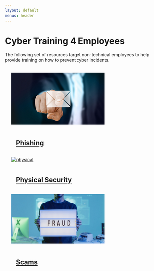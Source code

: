 ```yaml
---
layout: default
menus: header
---
```


# Cyber Training 4 Employees

The following set of resources target non-technical employees to help provide training on how to prevent cyber incidents. 

<div style="text-algin:center;width:100%">
<div style="display: table;margin:auto;padding:20px;">
  <div style="display: table-row">
  <a href="phishing">
   <div class="hero-container" style="display: table-cell; margin:10px" >
    <img src="/assets/phishing.jpg" alt="phishing" style="width:300px;">
    <div class="hero-content">
      <h2 style="padding:15px;;">Phishing</h2>
    </div>
   </div>
   </a>
  <a href="physical">   
   <div class="hero-container" style="display: table-cell;">
    <img src="/assets/physical.jpg" alt="physical" style="width:300px;">
    <div class="hero-content">
     <h2 style="padding:15px;;">Physical Security</h2>
    </div>
   </div>
   </a>
  <a href="scams">   
   <div class="hero-container" style="display: table-cell;">
    <img src="/assets/scams.jpg" alt="scams" style="width:300px;">
    <div class="hero-content">
      <h2 style="padding:15px;">Scams</h2>
    </div>
   </div>
   </a>
  </div>
</div>
</div>
